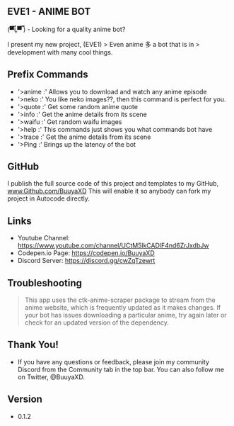 ## EVE1 - ANIME BOT

(▀̿Ĺ̯▀̿ ̿) - Looking for a quality anime bot?

I present my new project, (EVE1) > Even anime 多 a bot that is in > development with many cool things.

## Prefix Commands
- '>anime :'  Allows you to download and watch any anime episode
- '>neko :' You like neko images??, then this command is perfect for you.
- '>quote :' Get some random anime quote
- '>info :' Get the anime details from its scene
- '>waifu :' Get random waifu images
- '>help :' This commands just shows you what commands bot have
- '>trace :' Get the anime details from its scene
- '>Ping :' Brings up the latency of the bot

## GitHub
I publish the full source code of this project and templates to my GitHub, www.Github.com/BuuyaXD This will enable it so anybody can fork my project in Autocode directly.

## Links
- Youtube Channel: https://www.youtube.com/channel/UCtM5lkCADlF4nd6ZrJxdbJw
- Codepen.io Page: https://codepen.io/BuuyaXD
- Discord Server: https://discord.gg/cwZqTzewrt

## Troubleshooting
> This app uses the ctk-anime-scraper package to stream from the anime website, which is frequently updated as it makes changes. If your bot has issues downloading a particular anime, try again later or check for an updated version of the dependency.

## Thank You!
- If you have any questions or feedback, please join my community Discord from the Community tab in the top bar. You can also follow me on Twitter, @BuuyaXD.

## Version
- 0.1.2
